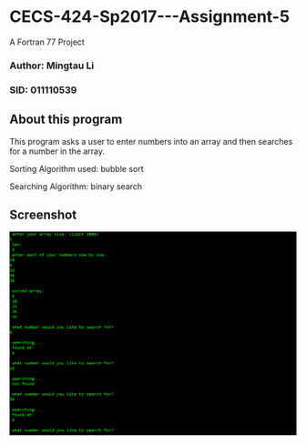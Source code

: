# CECS-424-Sp2017---Assignment-5
A Fortran 77 Project

### Author: Mingtau Li
### SID: 011110539

## About this program
This program asks a user to enter numbers into an array and then searches for a number in the array.

Sorting Algorithm used: bubble sort

Searching Algorithm: binary search

## Screenshot
![alt text](screenshot.png)

